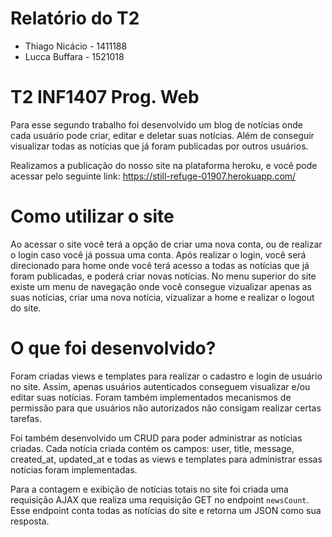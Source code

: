 # Relatório do T2

- Thiago Nicácio - 1411188
- Lucca Buffara - 1521018


# T2 INF1407 Prog. Web

Para esse segundo trabalho foi desenvolvido um blog de notícias onde cada usuário pode criar, editar e deletar suas notícias. Além de conseguir visualizar todas as notícias que já foram publicadas por outros usuários.

Realizamos a publicação do nosso site na plataforma heroku, e você pode acessar pelo seguinte link: https://still-refuge-01907.herokuapp.com/

# Como utilizar o site

Ao acessar o site você terá a opção de criar uma nova conta, ou de realizar o login caso você já possua uma conta. 
Após realizar o login, você será direcionado para home onde você terá acesso a todas as notícias que já foram publicadas, e poderá criar novas notícias. 
No menu superior do site existe um menu de navegação onde você consegue vizualizar apenas as suas notícias, criar uma nova notícia, vizualizar a home e realizar o logout do site. 


# O que foi desenvolvido?

Foram criadas views e templates para realizar o cadastro e login de usuário no site. Assim, apenas usuários autenticados conseguem visualizar e/ou editar suas notícias. Foram também implementados mecanismos de permissão para que usuários não autorizados não consigam realizar certas tarefas. 

Foi também desenvolvido um CRUD para poder administrar as notícias criadas. Cada notícia criada contém os campos: user, title, message, created_at, updated_at e todas as views e templates para administrar essas notícias foram implementadas.

Para a contagem e exibição de notícias totais no site foi criada uma requisição AJAX que realiza uma requisição GET no endpoint `newsCount`. Esse endpoint conta todas as notícias do site e retorna um JSON como sua resposta.

